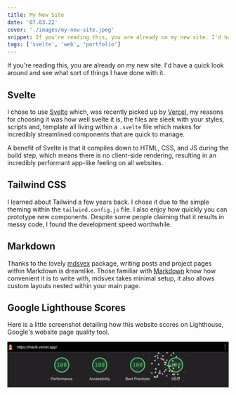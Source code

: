 ```yaml
---
title: My New Site
date: '07.03.22'
cover: './images/my-new-site.jpeg'
snippet: If you're reading this, you are already on my new site. I'd have a quick look around and see what sort of things I have done with it.
tags: ['svelte', 'web', 'portfolio']
---
```


<script>
  import Lighthouse from '../../lib/components/lighthouse.svelte'
</script>

If you're reading this, you are already on my new site. I'd have a quick look around and see what sort of things I have done with it.

## Svelte

I chose to use [Svelte](https://svelte.dev) which, was recently picked up by [Vercel](https://vercel.com), my reasons for choosing it was how well svelte it is, the files are sleek with your styles, scripts and, template all living within a `.svelte` file which makes for incredibly streamlined components that are quick to manage.

A benefit of Svelte is that it compiles down to HTML, CSS, and JS during the build step, which means there is no client-side rendering, resulting in an incredibly performant app-like feeling on all websites.

## Tailwind CSS

I learned about Tailwind a few years back. I chose it due to the simple theming within the `tailwind.config.js` file. I also enjoy how quickly you can prototype new components. Despite some people claiming that it results in messy code, I found the development speed worthwhile.

## Markdown

Thanks to the lovely [mdsvex](https://mdsvex.pngwn.io) package, writing posts and project pages within Markdown is dreamlike. Those familiar with [Markdown](https://www.markdownguide.org/basic-syntax/) know how convenient it is to write with, mdsvex takes minimal setup, it also allows custom layouts nested within your main page.

## Google Lighthouse Scores

Here is a little screenshot detailing how this website scores on Lighthouse, Google's website page quality tool.

![Lighthouse Scores](./images/lighthouse.jpeg)
